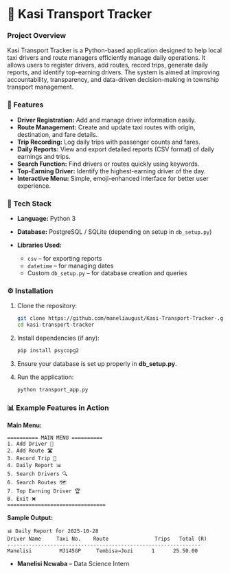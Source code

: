 # 🚐 Kasi Transport Tracker

###  Project Overview

Kasi Transport Tracker is a Python-based application designed to help local taxi drivers and route managers efficiently manage daily operations.
It allows users to register drivers, add routes, record trips, generate daily reports, and identify top-earning drivers.
The system is aimed at improving accountability, transparency, and data-driven decision-making in township transport management.


### 🎯 Features

* **Driver Registration:** Add and manage driver information easily.
* **Route Management:** Create and update taxi routes with origin, destination, and fare details.
* **Trip Recording:** Log daily trips with passenger counts and fares.
* **Daily Reports:** View and export detailed reports (CSV format) of daily earnings and trips.
* **Search Function:** Find drivers or routes quickly using keywords.
* **Top-Earning Driver:** Identify the highest-earning driver of the day.
* **Interactive Menu:** Simple, emoji-enhanced interface for better user experience.


### 🧠 Tech Stack

* **Language:** Python 3
* **Database:** PostgreSQL / SQLite (depending on setup in `db_setup.py`)
* **Libraries Used:**

  * `csv` – for exporting reports
  * `datetime` – for managing dates
  * Custom `db_setup.py` – for database creation and queries


### ⚙️ Installation

1. Clone the repository:

   ```bash
   git clone https://github.com/maneliaugust/Kasi-Transport-Tracker-.git
   cd kasi-transport-tracker
   ```

2. Install dependencies (if any):

   ```bash
   pip install psycopg2
   ```

3. Ensure your database is set up properly in **db_setup.py**.

4. Run the application:

   ```bash
   python transport_app.py
   ```


### 📊 Example Features in Action

**Main Menu:**

```
========== MAIN MENU ==========
1. Add Driver 🚐
2. Add Route 🛣️
3. Record Trip 📝
4. Daily Report 📊
5. Search Drivers 🔍
6. Search Routes 🗺️
7. Top Earning Driver 🏆
8. Exit ❌
================================
```

**Sample Output:**

```
📊 Daily Report for 2025-10-28
Driver Name     Taxi No.    Route               Trips   Total (R)
---------------------------------------------------------------
Manelisi         MJ145GP     Tembisa→Jozi      1      25.50.00
```

* **Manelisi Ncwaba** – Data Science Intern
